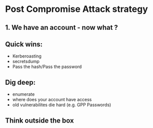 # Post Compromise Attack strategy

## 1. We have an account - now what ?

## Quick wins:
- Kerberoasting
- secretsdump
- Pass the hash/Pass the password

## Dig deep:
- enumerate
- where does your account have access
- old vulnerabilites die hard (e.g. GPP Passwords)

## Think outside the box